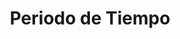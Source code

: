 ---
title: Periodo de Tiempo
description: "meta description"
draft: false
plans:
- title: Corto Plazo (1-3 Meses)
  subtitle: Campañas promocionales específicas, como promociones de temporada o eventos.
  price: 
  type: month
  features:
  button:
    label: Más Informacion
    link: "/contact"

- title: Mediano plazo (3-6 meses)
  subtitle: Optimización continua de la presencia en línea, incluyendo SEO y gestión de redes sociales.
  price: 
  type: month
  recommended: true
  features:
  button:
    label: Más Informacion
    link: "/contact"

- title: Largo plazo (6 meses o más)
  subtitle: Desarrollo y ejecución de una estrategia integral de marketing digital.
  price: 
  type: month
  features:
  button:
    label: Más Informacion
    link: "/contact"

call_to_action:
  title: ¿Necesitas un plan más grande?
  content: Lorem ipsum dolor sit amet, consectetur adipiscing elit. Consequat tristique eget amet, tempus eu at consecttur.
  image: '/images/cta.png'
  button:
    enable: true
    label: "Contactanos"
    link: "/contact"
    
---